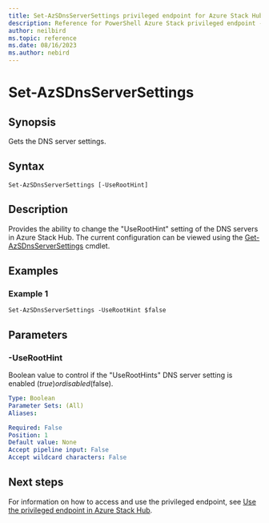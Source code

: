 ```yaml
---
title: Set-AzSDnsServerSettings privileged endpoint for Azure Stack Hub
description: Reference for PowerShell Azure Stack privileged endpoint - Set-AzSDnsServerSettings
author: neilbird
ms.topic: reference
ms.date: 08/16/2023
ms.author: nebird
---
```


# Set-AzSDnsServerSettings

## Synopsis

Gets the DNS server settings.

## Syntax

```
Set-AzSDnsServerSettings [-UseRootHint]
```

## Description

Provides the ability to change the "UseRootHint" setting of the DNS servers in Azure Stack Hub. The current configuration can be viewed using the [Get-AzSDnsServerSettings](get-azsdnsserversettings.md) cmdlet.

## Examples

### Example 1

```
Set-AzSDnsServerSettings -UseRootHint $false
```

## Parameters

### -UseRootHint

Boolean value to control if the "UseRootHints" DNS server setting is enabled ($true) or disabled ($false).

```yaml
Type: Boolean
Parameter Sets: (All)
Aliases:

Required: False
Position: 1
Default value: None
Accept pipeline input: False
Accept wildcard characters: False
```

## Next steps

For information on how to access and use the privileged endpoint, see [Use the privileged endpoint in Azure Stack Hub](../../operator/azure-stack-privileged-endpoint.md).
